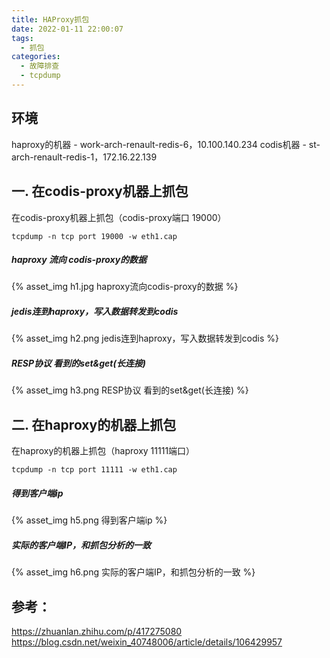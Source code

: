 ```yaml
---
title: HAProxy抓包
date: 2022-01-11 22:00:07
tags:
  - 抓包
categories:
  - 故障排查  
  - tcpdump
---
```


<p hidden></p>
<!-- more -->


## 环境
haproxy的机器 -  work-arch-renault-redis-6，10.100.140.234
codis机器  -  st-arch-renault-redis-1，172.16.22.139 


## 一. 在codis-proxy机器上抓包
在codis-proxy机器上抓包（codis-proxy端口 19000）
```shell
tcpdump -n tcp port 19000 -w eth1.cap
```

##### haproxy 流向 codis-proxy的数据

{% asset_img  h1.jpg  haproxy流向codis-proxy的数据 %}

##### jedis连到haproxy，写入数据转发到codis

{% asset_img  h2.png  jedis连到haproxy，写入数据转发到codis %}


##### RESP协议 看到的set&get(长连接)

{% asset_img  h3.png  RESP协议 看到的set&get(长连接) %}


## 二.  在haproxy的机器上抓包

在haproxy的机器上抓包（haproxy 11111端口）
```shell
tcpdump -n tcp port 11111 -w eth1.cap
```

##### 得到客户端ip

{% asset_img  h5.png  得到客户端ip %}


##### 实际的客户端IP，和抓包分析的一致
{% asset_img  h6.png  实际的客户端IP，和抓包分析的一致 %}


## 参考：
https://zhuanlan.zhihu.com/p/417275080
https://blog.csdn.net/weixin_40748006/article/details/106429957









